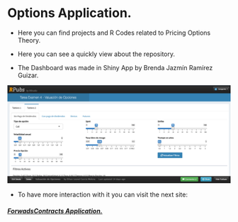 # Options Application.

- Here you can find projects and R Codes related to Pricing Options Theory. 

- Here you can see a quickly view about the repository.  

- The Dashboard was made in Shiny App by Brenda Jazmín Ramírez Guizar.

![](https://github.com/EthanLeonel/Risk-Hedging-Strategies/blob/main/Options/Vista%202.png)

- To have more interaction with it you can visit the next site:

#####  [ForwadsContracts Application.](https://rpubs.com/Leogame/888831 "ForwadsContracts Application.")